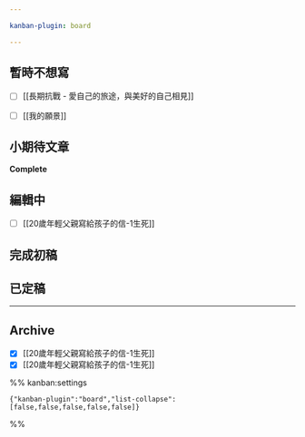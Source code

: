 ```yaml
---

kanban-plugin: board

---
```


## 暫時不想寫

- [ ] [[長期抗戰 - 愛自己的旅途，與美好的自己相見]]
- [ ] [[我的願景]]


## 小期待文章

**Complete**


## 編輯中

- [ ] [[20歲年輕父親寫給孩子的信-1生死]]


## 完成初稿



## 已定稿



***

## Archive

- [x] [[20歲年輕父親寫給孩子的信-1生死]]
- [x] [[20歲年輕父親寫給孩子的信-1生死]]

%% kanban:settings
```
{"kanban-plugin":"board","list-collapse":[false,false,false,false,false]}
```
%%